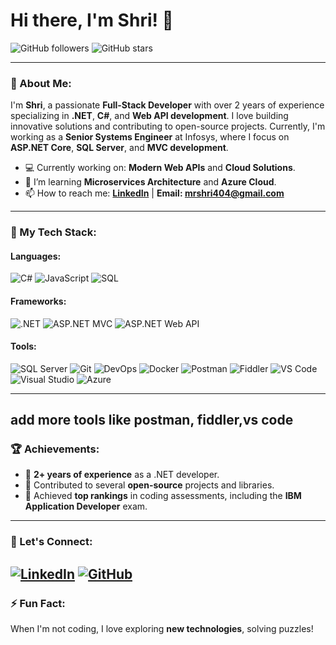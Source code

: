 # Hi there, I'm Shri! 👋

![GitHub followers](https://img.shields.io/github/followers/mrshri?style=social)
![GitHub stars](https://img.shields.io/github/stars/mrshri?style=social)


---

### 🌟 About Me:

I'm **Shri**, a passionate **Full-Stack Developer** with over 2 years of experience specializing in **.NET**, **C#**, and **Web API development**. 
I love building innovative solutions and contributing to open-source projects. 
Currently, I'm working as a **Senior Systems Engineer** at Infosys, where I focus on **ASP.NET Core**, **SQL Server**, and **MVC development**.

- 💻 Currently working on: **Modern Web APIs** and **Cloud Solutions**.
- 🌱 I’m learning **Microservices Architecture** and **Azure Cloud**.
- 📫 How to reach me: **[LinkedIn](https://linkedin.com/in/shrinivas3)** | **Email: mrshri404@gmail.com**

---

### 🚀 My Tech Stack:

#### Languages:
![C#](https://img.shields.io/badge/C%23-239120?style=for-the-badge&logo=c-sharp&logoColor=white)
![JavaScript](https://img.shields.io/badge/JavaScript-F7DF1E?style=for-the-badge&logo=javascript&logoColor=black)
![SQL](https://img.shields.io/badge/SQL-003B57?style=for-the-badge&logo=microsoft-sql-server&logoColor=white)

#### Frameworks:
![.NET](https://img.shields.io/badge/.NET-512BD4?style=for-the-badge&logo=dotnet&logoColor=white)
![ASP.NET MVC](https://img.shields.io/badge/ASP.NET%20MVC-5C2D91?style=for-the-badge&logo=dotnet&logoColor=white)
![ASP.NET Web API](https://img.shields.io/badge/ASP.NET%20Web%20API-5C2D91?style=for-the-badge&logo=dotnet&logoColor=white)

#### Tools:
![SQL Server](https://img.shields.io/badge/SQL%20Server-CC2927?style=for-the-badge&logo=microsoft-sql-server&logoColor=white)
![Git](https://img.shields.io/badge/Git-F05032?style=for-the-badge&logo=git&logoColor=white)
![DevOps](https://img.shields.io/badge/DevOps-0078D4?style=for-the-badge&logo=microsoft-azure&logoColor=white)
![Docker](https://img.shields.io/badge/Docker-2496ED?style=for-the-badge&logo=docker&logoColor=white)
![Postman](https://img.shields.io/badge/Postman-FF6C37?style=for-the-badge&logo=postman&logoColor=white)
![Fiddler](https://img.shields.io/badge/Fiddler-2E7D32?style=for-the-badge&logo=fiddler&logoColor=white)
![VS Code](https://img.shields.io/badge/VS%20Code-007ACC?style=for-the-badge&logo=visual-studio-code&logoColor=white)
![Visual Studio](https://img.shields.io/badge/VS-5C2D91?style=for-the-badge&logo=visual-studio&logoColor=white)
![Azure](https://img.shields.io/badge/Azure-0078D4?style=for-the-badge&logo=microsoft-azure&logoColor=white)

---

add more tools like postman, fiddler,vs code
---

### 🏆 Achievements:
- 🎉 **2+ years of experience** as a .NET developer.
- 🔧 Contributed to several **open-source** projects and libraries.
- 🏅 Achieved **top rankings** in coding assessments, including the **IBM Application Developer** exam.

---

### 💬 Let's Connect:

[![LinkedIn](https://img.shields.io/badge/LinkedIn-%230077B5.svg?style=for-the-badge&logo=linkedin&logoColor=white)](https://linkedin.com/in/shrinivas3)
[![GitHub](https://img.shields.io/badge/GitHub-%2312100E.svg?style=for-the-badge&logo=github&logoColor=white)](https://github.com/mrshri)
---

### ⚡ Fun Fact:
When I'm not coding, I love exploring **new technologies**, solving puzzles!

<!---
shri is a ✨ special ✨ repository because its `README.md` (this file) appears on your GitHub profile.
You can click the Preview link to take a look at your changes.
--->
